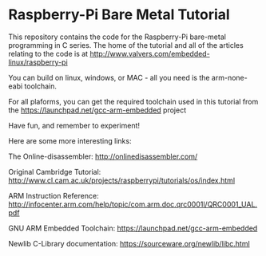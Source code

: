 Raspberry-Pi Bare Metal Tutorial
================================

This repository contains the code for the Raspberry-Pi bare-metal programming
in C series. The home of the tutorial and all of the articles relating to the
code is at http://www.valvers.com/embedded-linux/raspberry-pi

You can build on linux, windows, or MAC - all you need is the arm-none-eabi
toolchain.

For all plaforms, you can get the required toolchain used in this tutorial from
the https://launchpad.net/gcc-arm-embedded project

Have fun, and remember to experiment!

Here are some more interesting links:

The Online-disassembler:
http://onlinedisassembler.com/

Original Cambridge Tutorial:
http://www.cl.cam.ac.uk/projects/raspberrypi/tutorials/os/index.html

ARM Instruction Reference:
http://infocenter.arm.com/help/topic/com.arm.doc.qrc0001l/QRC0001_UAL.pdf

GNU ARM Embedded Toolchain:
https://launchpad.net/gcc-arm-embedded

Newlib C-Library documentation:
https://sourceware.org/newlib/libc.html

